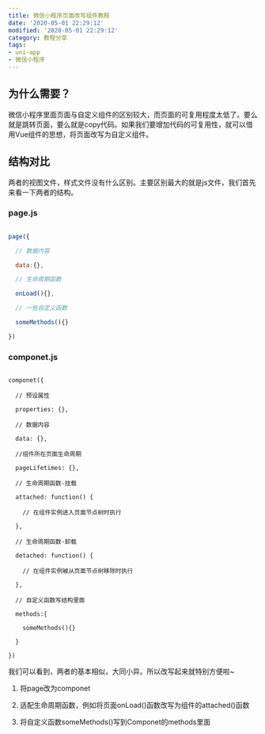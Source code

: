 ```yaml
---
title: 微信小程序页面改写组件教程
date: '2020-05-01 22:29:12'
modified: '2020-05-01 22:29:12'
category: 教程分享
tags:
- uni-app
- 微信小程序
---
```


## 为什么需要？

微信小程序里面页面与自定义组件的区别较大，而页面的可复用程度太低了。要么就是跳转页面，要么就是copy代码。如果我们要增加代码的可复用性，就可以借用Vue组件的思想，将页面改写为自定义组件。

## 结构对比
两者的视图文件，样式文件没有什么区别。主要区别最大的就是js文件，我们首先来看一下两者的结构。

### page.js
```javascript
page({
  // 数据内容
  data:{},
  // 生命周期函数
  onLoad(){},
  // 一些自定义函数
  someMethods(){}
})
```

### componet.js
```javascrpt
componet({
  // 预设属性
  properties: {},
  // 数据内容
  data: {},
  //组件所在页面生命周期
  pageLifetimes: {},
  // 生命周期函数-挂载
  attached: function() {
    // 在组件实例进入页面节点树时执行
  },
  // 生命周期函数-卸载
  detached: function() {
    // 在组件实例被从页面节点树移除时执行
  },
  // 自定义函数写结构里面
  methods:{
    someMethods(){}
  }
})
```

我们可以看到，两者的基本相似，大同小异。所以改写起来就特别方便啦~

1. 将page改为componet
2. 适配生命周期函数，例如将页面onLoad()函数改写为组件的attached()函数
3. 将自定义函数someMethods()写到Componet的methods里面
